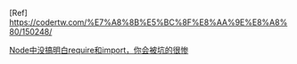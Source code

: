 [Ref]
https://codertw.com/%E7%A8%8B%E5%BC%8F%E8%AA%9E%E8%A8%80/150248/

[Node中没搞明白require和import，你会被坑的很惨](https://imweb.io/topic/582293894067ce9726778be9)